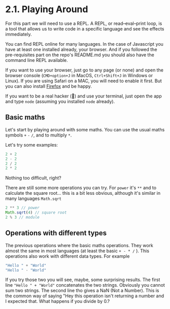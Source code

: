 # 2.1. Playing Around

For this part we will need to use a REPL. A REPL, or read–eval–print loop, is a 
tool that allows us to write code in a specific language and see the effects
immediately.

You can find REPL online for many languages. In the case of Javascript you have
at least one installed already, your browser. And if you followed the pre-requisites 
part on the repo's README.md you should also have the command line REPL available.

If you want to use your browser, just go to any page (or none) and open the browser
console (`CMD+option+J` in MacOS, `Ctrl+Shift+J` in Windows or Linux). If you are
using Safari on a MAC, you will need to enable it first. But you can also install 
[Firefox](https://www.mozilla.org/firefox/new/) and be happy.

If you want to be a real hacker (:facepalm:) and use your terminal, just open the
app and type `node` (assuming you installed `node` already).

## Basic maths

Let's start by playing around with some maths. You can use the usual maths symbols
`+` `-` `/`, and to multiply `*`.

Let's try some examples:

```js
2 + 2
2 - 2
2 / 2
2 * 2
```

Nothing too difficult, right?

There are still some more operations you can try. For `power` it's `**` and to
calculate the square root... this is a bit less obvious, although it's similar in many 
languages `Math.sqrt`

```js
2 ** 3 // power
Math.sqrt(4) // square root
2 % 3 // module
```

## Operations with different types

The previous operations where the basic maths operations. They work almost the same in
most languages (at least the basic `+ - * /` ). This operations also work with different
data types. For example

```js
"Hello " + "World"
"Hello " - "World"
```

If you try those two you will see, maybe, some surprising results. The first line `"Hello " + "World"`
concatenates the two strings. Obviously you cannot sum two strings. The second line tho
gives a NaN (Not a Number). This is the common way of saying "Hey this operation isn't 
returning a number and I expected that. What happens if you divide by 0.?

